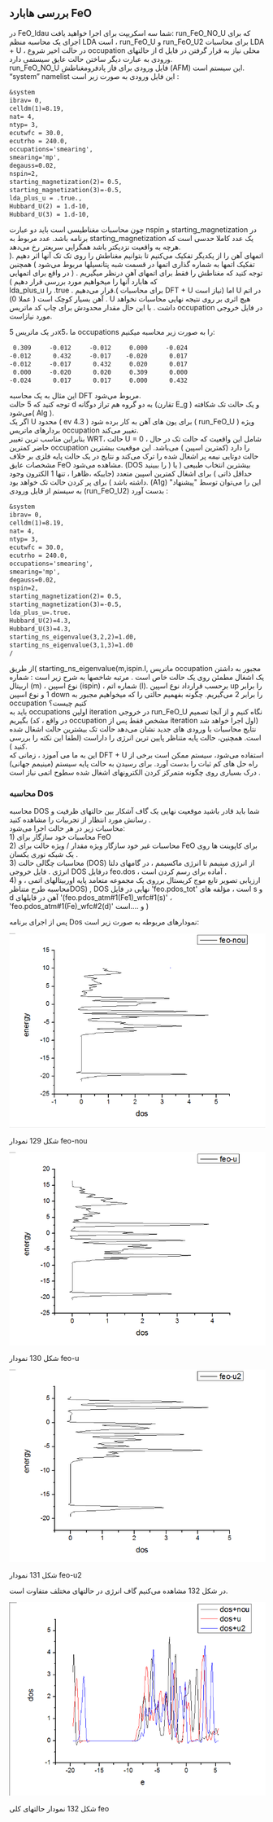 ## بررسی هابارد FeO

در FeO\_ldau شما سه اسکریپت برای اجرا خواهید یافت: run\_FeO\_NO\_U  که برای اجرای یک محاسبه منظم LDA است ، run\_FeO\_U و run\_FeO\_U2 برای محاسبات LDA + U ، در حالت اخیر  شروع occupation از حالتهای d محلی نیاز به قرار گرفتن در فایل ورودی به عبارت دیگر ساختن حالت عایق سیستمی دارد.  
run\_FeO\_NO\_U فایل ورودی برای فاز پادفرومغناطش \(AFM\)  این سیستم است.  
“system” namelist این فایل ورودی به صورت زیر است :

```
&system
ibrav= 0, 
celldm(1)=8.19, 
nat= 4, 
ntyp= 3,
ecutwfc = 30.0, 
ecutrho = 240.0,
occupations='smearing', 
smearing='mp', 
degauss=0.02,
nspin=2,
starting_magnetization(2)= 0.5, 
starting_magnetization(3)=-0.5,
lda_plus_u = .true.,
Hubbard_U(2) = 1.d-10,
Hubbard_U(3) = 1.d-10,
```

چون محاسبات مغناطیسی است باید دو عبارت nspin و starting\_magnetization در برنامه باشد. عدد مربوط به starting\_magnetization یک عدد کاملا حدسی است که هرچه به واقعیت نزدیکتر باشد همگرایی سریعتر رخ می‌دهد.  
اتمهای آهن را از یکدیگر تفکیک می‌کنیم تا بتوانیم مغناطش را روی تک تک آنها اثر دهیم .\( تفکیک اتمها به شماره گذاری اتمها در قسمت شبه پتانسیلها مربوط می‌شود \) همچنین توجه کنید که مغناطش را فقط برای اتمهای آهن درنظر میگیریم . \( در واقع برای اتمهایی که هابارد آنها را میخواهیم مورد بررسی قرار دهیم \)  
lda\_plus\_u را .true . قرار می‌دهیم.\( برای محاسبات DFT + U نیاز است\) اما U در اتم آهن بسیار کوچک است \( عملا 0\) . U هیچ اثری بر روی نتیجه نهایی محاسبات نخواهد داشت . با این حال مقدار محدودش برای چاپ کد ماتریس occupation در فایل خروجی مورد نیازاست.

در یک ماتریس 5x5، ما occupations را به صورت زیر محاسبه میکنیم:

```
 0.309     -0.012     -0.012     0.000     -0.024
-0.012      0.432     -0.017    -0.020      0.017
-0.012     -0.017      0.432     0.020      0.017
 0.000     -0.020      0.020     0.309      0.000
-0.024      0.017      0.017     0.000      0.432
```

این مثال به یک محاسبه DFT مربوط می‌شود.  
توجه کنید که 5 حالت d به دو گروه هم تراز دوگانه \(تقارن E\_g \) و یک حالت تک شکافته می‌شود\( Alg \).  
اگر یک  U محدود \( ev 4.3 \) برای یون های آهن به کار برده شود \( run\_FeO\_U \) ویژه بردارهای ماتریس occupation تغییر می‌کند.  
بنابراین مناسب ترین تغییر WRT، حالت U = 0 ، شامل این واقعیت که حالت تک در حال حاضر کمترین occupation را دارد \(کمترین اسپین \) می‌باشد. این موقعیت بیشترین حالت دوتایی نیمه پر اشغال شده را ترک می‌کند و نتایج در یک حالت پایه فلزی بر خلاف مشخصات عایق FeO مشاهده می‌شود. \(DOS را ببینید \) بیشترین انتخاب طبیعی \( یا حداقل ذاتی \) برای اشغال کمترین اسپین متعدد \(جاییکه ،ظاهرا ، تنها 1 الکترون وجود داشته باشد \) برای پر کردن حالت تک خواهد بود. \(A1g\) این را می‌توان توسط "پیشنهاد" به سیستم از فایل ورودی \(run\_FeO\_U2\) بدست آورد :

```
&system
ibrav= 0, 
celldm(1)=8.19, 
nat= 4, 
ntyp= 3,
ecutwfc = 30.0, 
ecutrho = 240.0,
occupations='smearing', 
smearing='mp', 
degauss=0.02,
nspin=2,
starting_magnetization(2)= 0.5, 
starting_magnetization(3)=-0.5,
lda_plus_u=.true.
Hubbard_U(2)=4.3, 
Hubbard_U(3)=4.3,
starting_ns_eigenvalue(3,2,2)=1.d0, 
starting_ns_eigenvalue(3,1,3)=1.d0
/
```

از طریق\( starting\_ns\_eigenvalue\(m,ispin.I, ماتریس occupation مجبور به داشتن یک اشغال مطمئن روی یک حالت خاص است . مرتبه شاخصها به شرح زیر است : شماره اربیتال \(m\) ، نوع اسپین \(ispin\) ، شماره اتم \(I\).  برحسب قرارداد نوع اسپین up را برابر 1 و نوع اسپین down را برابر 2 می‌گیریم. چگونه بفهمیم حالتی را که میخواهیم مجبور به occupation کنیم چیست؟  
باید به occupations اولین iteration در خروجی run\_FeO\_U نگاه کنیم و از آنجا تصمیم بگیریم \(در واقع ، کد occupation مشخص فقط پس از iteration اول اجرا خواهد شد\)  
نتایج  محاسبات با ورودی های جدید نشان می‌دهد حالت تک بیشترین حالت اشغال شده است. همچنین، حالت پایه متناظر پایین ترین انرژی را داراست \(لطفا این نکته را بررسی کنید \).  
این به ما می آموزد ، زمانی که DFT + U استفاده می‌شود، سیستم ممکن است برخی از راه حل های کم ثبات را بدست آورد. برای رسیدن به حالت پایه سیستم \(مینیمم جهانی\) درک بسیاری روی چگونه متمرکز کردن الکترونهای اشغال شده سطوح اتمی نیاز است .

### محاسبه Dos

محاسبه DOS شما باید قادر باشید موقعیت نهایی یک گاف آشکار بین حالتهای ظرفیت و رسانش مورد انتظار از تجربیات را مشاهده کنید .  
محاسبات زیر در هر حالت اجرا می‌شود:  
1\) محاسبات خود سازگار برای FeO  
2\) محاسبات غیر خود سازگار ویژه مقدار / ویژه حالت برای FeO برای کاپوینت ها روی یک شبکه توری یکسان .  
3\) محاسبات چگالی حالت \(DOS\) از انرژی مینیمم تا انرژی ماکسیمم ، در گامهای دلتا انرژی . فایل خروجی DOS درفایل feo.dos ، آماده برای رسم کردن است .  
4\) ارزیابی تصویر تابع موج کریستال برروی یک مجموعه متعامد پایه اوربیتالهای اتمی ، و محاسبه طرح متناظرDOS\) , DOS نهایی در فایل 'feo.pdos\_tot' است ، مؤلفه های s و d آهن در فایلهای '\(feo.pdos\_atm\#1\(Fe1\)\_wfc\#1\(s\)' ، 'feo.pdos\_atm\#1\(Fe\)\_wfc\#2\(d\)' و ....است \)

پس از اجرای برنامه Dos نمودارهای مربوطه به صورت زیر است:

![](/assets/129.png)

شکل 129 نمودار feo-nou

![](/assets/130.png)

شکل 130 نمودار feo-u

![](/assets/131.png)

شکل 131 نمودار feo-u2

در شکل 132 مشاهده می‌کنیم گاف انرژی در حالتهای مختلف متفاوت است.

![](/assets/132.png)

شکل 132 نمودار حالتهای کلی feo

